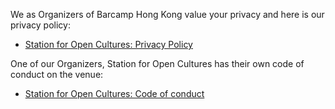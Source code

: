 We as Organizers of Barcamp Hong Kong value your privacy and here is our privacy policy:
- [Station for Open Cultures: Privacy Policy](https://docs.google.com/document/d/1C4ItsAKa6wyWZNWnbh16c7t44MjKzvva1sg43qJYhj8/edit)

One of our Organizers, Station for Open Cultures has their own code of conduct on the venue:
- [Station for Open Cultures: Code of conduct](https://docs.google.com/document/d/1bx-DDxRG40uQY0-yrN7imkrUFTfddX11mxASsyDQmaU/edit)
